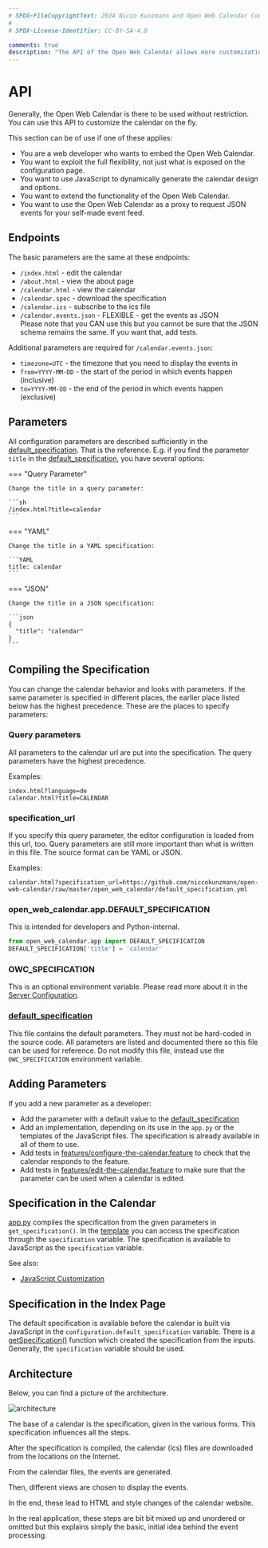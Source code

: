 ```yaml
---
# SPDX-FileCopyrightText: 2024 Nicco Kunzmann and Open Web Calendar Contributors <https://open-web-calendar.quelltext.eu/>
#
# SPDX-License-Identifier: CC-BY-SA-4.0

comments: true
description: "The API of the Open Web Calendar allows more customization than the configuration page."
---
```


# API

Generally, the Open Web Calendar is there to be used without restriction.
You can use this API to customize the calendar on the fly.

This section can be of use if one of these applies:

- You are a web developer who wants to embed the Open Web Calendar.
- You want to exploit the full flexibility, not just what is exposed
    on the configuration page.
- You want to use JavaScript to dynamically generate the calendar design and options.
- You want to extend the functionality of the Open Web Calendar.
- You want to use the Open Web Calendar as a proxy to request JSON events for your self-made event feed.

## Endpoints

The basic parameters are the same at these endpoints:

- `/index.html` - edit the calendar
- `/about.html` - view the about page
- `/calendar.html` - view the calendar
- `/calendar.spec` - download the specification
- `/calendar.ics` - subscribe to the ics file
- `/calendar.events.json` - FLEXIBLE - get the events as JSON  
    Please note that you CAN use this but you cannot be sure that the
    JSON schema remains the same. If you want that, add tests.

Additional parameters are required for `/calendar.events.json`:

- `timezone=UTC` - the timezone that you need to display the events in
- `from=YYYY-MM-DD` - the start of the period in which events happen (inclusive)
- `to=YYYY-MM-DD` - the end of the period in which events happen (exclusive)

## Parameters

All configuration parameters are described sufficiently in the [default_specification].
That is the reference.
E.g. if you find the parameter `title` in the [default_specification],
you have several options:

=== "Query Parameter"

    Change the title in a query parameter:

    ```sh
    /index.html?title=calendar
    ```

=== "YAML"

    Change the title in a YAML specification:

    ```YAML
    title: calendar
    ```

=== "JSON"

    Change the title in a JSON specification:

    ```json
    {
      "title": "calendar"
    }
    ```

## Compiling the Specification

You can change the calendar behavior and looks with parameters.
If the same parameter is specified in different places, the earlier place listed below has the highest precedence.
These are the places to specify parameters:

### Query parameters

All parameters to the calendar url are put into the specification.
The query parameters have the highest precedence.

Examples:

    index.html?language=de
    calendar.html?title=CALENDAR

### specification_url

If you specify this query parameter, the editor configuration is loaded from this url, too.
Query parameters are still more important than what is written in this file.
The source format can be YAML or JSON.

Examples:

    calendar.html?specification_url=https://github.com/niccokunzmann/open-web-calendar/raw/master/open_web_calendar/default_specification.yml

### open_web_calendar.app.DEFAULT_SPECIFICATION

This is intended for developers and Python-internal.

```python
from open_web_calendar.app import DEFAULT_SPECIFICATION
DEFAULT_SPECIFICATION['title'] = 'calendar'
```

### OWC_SPECIFICATION

This is an optional environment variable.
Please read more about it in the [Server Configuration](../../host/configure#owc_specification).

### [default_specification]

This file contains the default parameters.
They must not be hard-coded in the source code.
All parameters are listed and documented there so this file can be used for reference.
Do not modify this file, instead use the `OWC_SPECIFICATION` environment variable.

## Adding Parameters

If you add a new parameter as a developer:

- Add the parameter with a default value to the [default_specification]
- Add an implementation, depending on its use in the `app.py` or the templates
  of the JavaScript files.
  The specification is already available in all of them to use.
- Add tests in [features/configure-the-calendar.feature] to check that the calendar responds to the feature.
- Add tests in [features/edit-the-calendar.feature] to make sure that the parameter can be used when a calendar is edited.

[features/configure-the-calendar.feature]: {{link.code}}/open_web_calendar/features/configure-the-calendar.feature
[features/edit-the-calendar.feature]: {{link.code}}/open_web_calendar/features/edit-the-calendar.feature


## Specification in the Calendar

[app.py][app.py-81] compiles the specification from the given parameters in `get_specification()`.
In the [template][dhtmlx-23] you can access the specification through the `specification` variable.
The specification is available to JavaScript as the `specification` variable.

See also:

- [JavaScript Customization](../javascript)


[app.py-81]: https://github.com/niccokunzmann/open-web-calendar/blob/85a72dab4561e250aec69b5ad7c3de074eefa1e8/app.py#L81
[dhtmlx-23]: https://github.com/niccokunzmann/open-web-calendar/blob/85a72dab4561e250aec69b5ad7c3de074eefa1e8/templates/calendars/dhtmlx.html#L23

## Specification in the Index Page

The default specification is available before the calendar is built via JavaScript in the
`configuration.default_specification` variable.
There is a [getSpecification()] function which created the
specification from the inputs.
Generally, the `specification` variable should be used.

[default_specification]: {{link.code}}/open_web_calendar/default_specification.yml
[getSpecification()]: https://github.com/niccokunzmann/open-web-calendar/blob/85a72dab4561e250aec69b5ad7c3de074eefa1e8/static/js/index.js#L93

## Architecture

Below, you can find a picture of the architecture.

![architecture](/assets/img/architecture.svg)

The base of a calendar is the specification, given in the various forms.
This specification influences all the steps.

After the specification is compiled, the calendar (ics) files are downloaded from
the locations on the Internet.

From the calendar files, the events are generated.

Then, different views are chosen to display the events.

In the end, these lead to HTML and style changes of the calendar website.

In the real application, these steps are bit bit mixed up and unordered or omitted but this explains simply the basic, initial idea behind the event processing.
